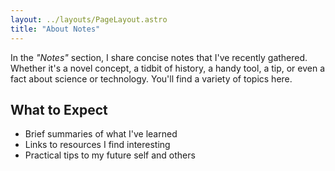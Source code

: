 ```yaml
---
layout: ../layouts/PageLayout.astro
title: "About Notes"
---
```


In the _"Notes"_ section, I share concise notes that I've recently gathered. Whether it's a novel concept, a tidbit of history, a handy tool, a tip, or even a fact about science or technology. You'll find a variety of topics here.

## What to Expect

- Brief summaries of what I've learned
- Links to resources I find interesting
- Practical tips to my future self and others
